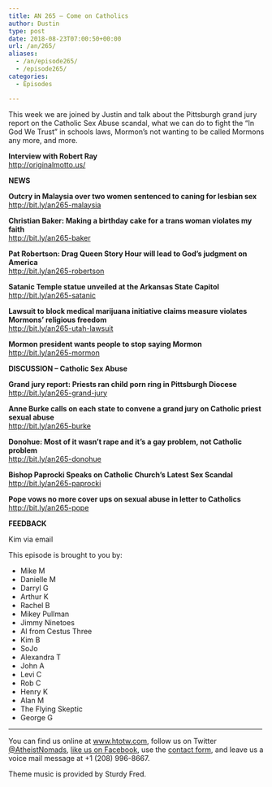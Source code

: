 ```yaml
---
title: AN 265 – Come on Catholics
author: Dustin
type: post
date: 2018-08-23T07:00:50+00:00
url: /an/265/
aliases:
  - /an/episode265/
  - /episode265/
categories:
  - Episodes

---
```

<div id="buzzsprout-player-10552844"></div><script src="https://www.buzzsprout.com/1983601/10552844-episode-265-come-on-catholics.js?container_id=buzzsprout-player-10552844&player=small" type="text/javascript" charset="utf-8"></script>
  
This week we are joined by Justin and talk about the Pittsburgh grand jury report on the Catholic Sex Abuse scandal, what we can do to fight the &#8220;In God We Trust&#8221; in schools laws, Mormon&#8217;s not wanting to be called Mormons any more, and more.

<!--more-->

**Interview with Robert Ray**  
<a href="http://originalmotto.us/" target="_blank" rel="noopener">http://originalmotto.us/</a>

**NEWS**

**Outcry in Malaysia over two women sentenced to caning for lesbian sex**  
<a href="http://bit.ly/an265-malaysia" target="_blank" rel="noopener">http://bit.ly/an265-malaysia</a>

**Christian Baker: Making a birthday cake for a trans woman violates my faith**  
<a href="http://bit.ly/an265-baker" target="_blank" rel="noopener">http://bit.ly/an265-baker</a>

**Pat Robertson: Drag Queen Story Hour will lead to God&#8217;s judgment on America**  
<a href="http://bit.ly/an265-robertson" target="_blank" rel="noopener">http://bit.ly/an265-robertson</a>

**Satanic Temple statue unveiled at the Arkansas State Capitol**  
<a href="http://bit.ly/an265-satanic" target="_blank" rel="noopener">http://bit.ly/an265-satanic</a>

**Lawsuit to block medical marijuana initiative claims measure violates Mormons’ religious freedom**  
<a href="http://bit.ly/an265-utah-lawsuit" target="_blank" rel="noopener">http://bit.ly/an265-utah-lawsuit</a>

**Mormon president wants people to stop saying Mormon**  
<a href="http://bit.ly/an265-mormon" target="_blank" rel="noopener">http://bit.ly/an265-mormon</a>

**DISCUSSION &#8211; Catholic Sex Abuse**

**Grand jury report: Priests ran child porn ring in Pittsburgh Diocese**  
<a href="http://bit.ly/an265-grand-jury" target="_blank" rel="noopener">http://bit.ly/an265-grand-jury</a>

**Anne Burke calls on each state to convene a grand jury on Catholic priest sexual abuse**  
<a href="http://bit.ly/an265-burke" target="_blank" rel="noopener">http://bit.ly/an265-burke</a>

**Donohue: Most of it wasn’t rape and it’s a gay problem, not Catholic problem**  
<a href="http://bit.ly/an265-donohue" target="_blank" rel="noopener">http://bit.ly/an265-donohue</a>

**Bishop Paprocki Speaks on Catholic Church’s Latest Sex Scandal**  
<a href="http://bit.ly/an265-paprocki" target="_blank" rel="noopener">http://bit.ly/an265-paprocki</a>

**Pope vows no more cover ups on sexual abuse in letter to Catholics**  
<a href="http://bit.ly/an265-pope" target="_blank" rel="noopener">http://bit.ly/an265-pope</a>

**FEEDBACK**

Kim via email

This episode is brought to you by:

* Mike M  
* Danielle M  
* Darryl G  
* Arthur K  
* Rachel B  
* Mikey Pullman  
* Jimmy Ninetoes  
* Al from Cestus Three  
* Kim B  
* SoJo  
* Alexandra T  
* John A  
* Levi C  
* Rob C  
* Henry K  
* Alan M  
* The Flying Skeptic  
* George G

<hr width="500" />

You can find us online at <a href="https://www.htotw.com/" target="_blank" rel="noopener">www.htotw.com</a>, follow us on Twitter <a href="https://htotw.com/twitter" target="_blank" rel="noopener">@AtheistNomads</a>, <a href="https://htotw.com/facebook" target="_blank" rel="noopener">like us on Facebook</a>, use the [contact form](https://htotw.com/contact), and leave us a voice mail message at +1 (208) 996-8667.

Theme music is provided by Sturdy Fred.